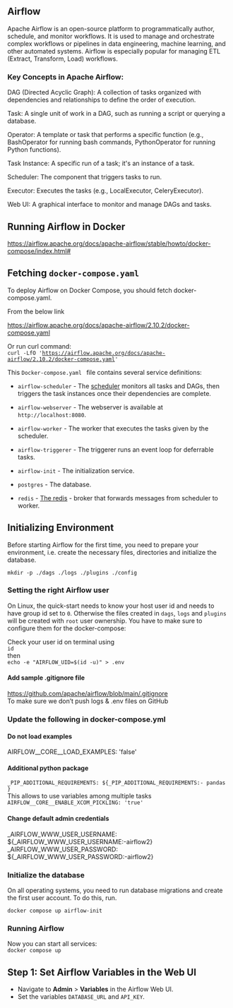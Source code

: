 <!--StartFragment-->
## Airflow
Apache Airflow is an open-source platform to programmatically author, schedule, and monitor workflows. It is used to manage and orchestrate complex workflows or pipelines in data engineering, machine learning, and other automated systems. Airflow is especially popular for managing ETL (Extract, Transform, Load) workflows.

### Key Concepts in Apache Airflow:

DAG (Directed Acyclic Graph): A collection of tasks organized with dependencies and relationships to define the order of execution.

Task: A single unit of work in a DAG, such as running a script or querying a database.

Operator: A template or task that performs a specific function (e.g., BashOperator for running bash commands, PythonOperator for running Python functions).

Task Instance: A specific run of a task; it's an instance of a task.

Scheduler: The component that triggers tasks to run.

Executor: Executes the tasks (e.g., LocalExecutor, CeleryExecutor).

Web UI: A graphical interface to monitor and manage DAGs and tasks.


## Running Airflow in Docker
<https://airflow.apache.org/docs/apache-airflow/stable/howto/docker-compose/index.html#>


## Fetching `docker-compose.yaml`

To deploy Airflow on Docker Compose, you should fetch docker-compose.yaml.

From the below link 

<https://airflow.apache.org/docs/apache-airflow/2.10.2/docker-compose.yaml>

Or run curl command:\
`curl -LfO '`[`https://airflow.apache.org/docs/apache-airflow/2.10.2/docker-compose.yaml`](https://airflow.apache.org/docs/apache-airflow/2.10.2/docker-compose.yaml)`'`

This `Docker-compose.yaml ` file contains several service definitions:

- `airflow-scheduler` - The [scheduler](https://airflow.apache.org/docs/apache-airflow/stable/administration-and-deployment/scheduler.html) monitors all tasks and DAGs, then triggers the task instances once their dependencies are complete.

- `airflow-webserver` - The webserver is available at `http://localhost:8080`.

- `airflow-worker` - The worker that executes the tasks given by the scheduler.

- `airflow-triggerer` - The triggerer runs an event loop for deferrable tasks.

- `airflow-init` - The initialization service.

- `postgres` - The database.

- `redis` - [The redis](https://redis.io/) - broker that forwards messages from scheduler to worker.


## Initializing Environment

Before starting Airflow for the first time, you need to prepare your environment, i.e. create the necessary files, directories and initialize the database.

    mkdir -p ./dags ./logs ./plugins ./config


### Setting the right Airflow user

On Linux, the quick-start needs to know your host user id and needs to have group id set to `0`. Otherwise the files created in `dags`, `logs` and `plugins` will be created with `root` user ownership. You have to make sure to configure them for the docker-compose:

Check your user id on terminal using\
`id`
\
then
\
`echo -e "AIRFLOW_UID=$(id -u)" > .env`

#### Add sample .gitignore file 

https://github.com/apache/airflow/blob/main/.gitignore
\
To make sure we don’t push logs & .env files on GitHub
### Update the following in docker-compose.yml
#### Do not load examples
AIRFLOW__CORE__LOAD_EXAMPLES: 'false'
#### Additional python package 
`_PIP_ADDITIONAL_REQUIREMENTS: ${_PIP_ADDITIONAL_REQUIREMENTS:- pandas }`
\
This allows to use variables among multiple tasks
`AIRFLOW__CORE__ENABLE_XCOM_PICKLING: 'true'`



#### Change default admin credentials
_AIRFLOW_WWW_USER_USERNAME: ${_AIRFLOW_WWW_USER_USERNAME:-airflow2}
_AIRFLOW_WWW_USER_PASSWORD: ${_AIRFLOW_WWW_USER_PASSWORD:-airflow2}


### Initialize the database

On all operating systems, you need to run database migrations and create the first user account. To do this, run.

    docker compose up airflow-init


### Running Airflow

Now you can start all services:\
`docker compose up`


## **Step 1: Set Airflow Variables in the Web UI**

- Navigate to **Admin** > **Variables** in the Airflow Web UI.
- Set the variables `DATABASE_URL` and `API_KEY`.


<!--EndFragment-->
